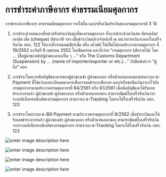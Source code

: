
การชำระค่าภาษีอากร ค่าธรรมเนียมศุลกากร 
==

การชำระค่าภาษีอากร ค่าธรรมเนียมศุลกากร รายได้อื่น และ/หรือเงินประกันของกรมศุลกากรมี 3 วิธี

1.   การชำระด้วยตนเองที่หน่วยรับชำระเงินทุกที่ของกรมศุลกากร ทั้งการชำระด้วยเงินสด บัตรเดบิต/เครดิต เช็ค (cheque) บัตรภาษี ฯลฯ  เมื่อชำระเงินแล้วเจ้าหน้าที่ ณ หน่วยการเงินจะออกใบเสร็จรับเงิน กศก. 122 ให้การสั่งจ่ายแคชเชียร์เช็ค หรือ ดร๊าฟท์ ให้เป็นไปตามประกาศกรมศุลกากร ที่ 19/2552 ลงวันที่  9 เมษายน 2552 โดยขีดคร่อม และสั่งจ่าย “กรมศุลกากร (พักรายได้) โดย ... (ชื่อผู้นำของเข้า/ผู้ส่งของออก/อื่น ๆ ...” หรือ The Customs Department (Suspension) by … (name of importer/exporter or etc.)…” กับขีดฆ่าคำว่า “ผู้ถือ” ออก

2.  การชำระโดยการตัดบัญชีธนาคารของผู้นำของเข้า ผู้ส่งของออก หรือตัวแทนออกของผ่านระบบ e-Payment ที่ได้แจ้งลงทะเบียนธนาคารเพื่อการขอชำระภาษีอากร และ/หรือขอคืนเงินอากรไว้กับกรมศุลกากรตามประกาศกรมศุลกากรที่  64/2561 หรือ 61/2561 เมื่อตัดบัญชีและได้รับเลขชำระอากรแล้ว ผู้นำของเข้า ผู้ส่งของออก หรือตัวแทนออกของ  สามารถพิมพ์ใบเสร็จรับเงินจากระบบอิเล็กทรอนิกส์ของกรมศุลกากร ผ่านระบบ e-Tracking โดยจะได้ใบเสร็จรับเงิน กศก. 123

3.  การชำระโดยระบบ e-Bill Payment ตามประกาศกรมศุลกากรที่ 9/2562 เมื่อชำระเงินและได้รับเลขชำระอากรแล้ว ผู้นำของเข้า ผู้ส่งของออก หรือตัวแทนออกของ สามารถพิมพ์ใบเสร็จรับเงินจากระบบอิเล็กทรอนิกส์ของกรมศุลกากร ผ่านระบบ e-Tracking โดยจะได้ใบเสร็จรับเงิน กศก. 123

![enter image description here](http://www.customs.go.th/data_files/f7b3488dda606fb5962efbe59d43c4ea.png)

![enter image description here](http://www.customs.go.th/data_files/746ccab260dbea1291350ba69be4c5db.png)

![enter image description here](http://www.customs.go.th/data_files/e77b5b9fd395c6eefdebdb51a4809fe3.png)

![enter image description here](http://www.customs.go.th/data_files/d019cb2aa74638012247a42e0cee2415.png)


<!--stackedit_data:
eyJoaXN0b3J5IjpbODQwMDYwNzExLDczMDk5ODExNl19
-->